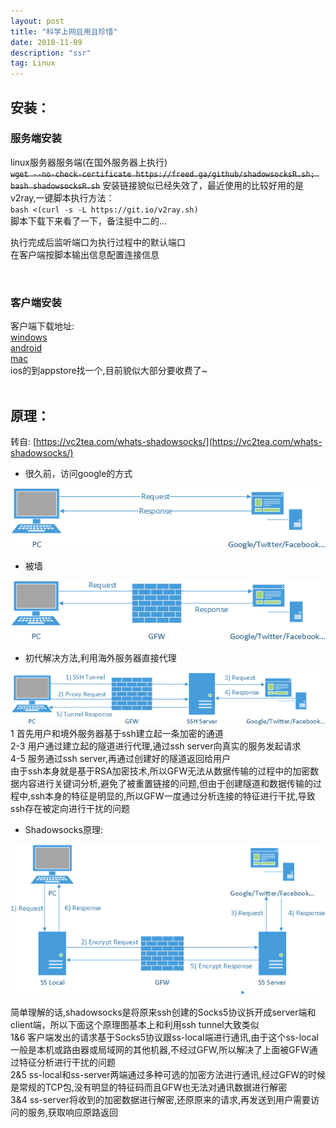 ```yaml
---
layout: post
title: "科学上网且用且珍惜"
date: 2018-11-09  
description: "ssr"
tag: Linux  
---  
```


## 安装：

### 服务端安装

linux服务器服务端(在国外服务器上执行)  
<del>`wget --no-check-certificate https://freed.ga/github/shadowsocksR.sh; bash shadowsocksR.sh`</del>
安装链接貌似已经失效了，最近使用的比较好用的是v2ray,一键脚本执行方法：  
`bash <(curl -s -L https://git.io/v2ray.sh)`  
脚本下载下来看了一下，备注挺中二的...  

执行完成后监听端口为执行过程中的默认端口  
在客户端按脚本输出信息配置连接信息  

<br>

### 客户端安装

客户端下载地址:  
[windows](href="https://freed.ga/ShadowSocksR/ShadowsocksR-4.7.0.zip")  
[android](https://freed.ga/ShadowSocksR/shadowsocksr-release.apk)  
[mac](https://freed.ga/ShadowSocksR/macOS%20Sierra%2010.10.x.zip)  
ios的到appstore找一个,目前貌似大部分要收费了~  
<br>

## 原理：

转自: [https://vc2tea.com/whats-shadowsocks/](https://vc2tea.com/whats-shadowsocks/)  

- 很久前，访问google的方式  

![](/images/posts/netcont/1.png)  

- 被墙  

![](/images/posts/netcont/2.png)  

- 初代解决方法,利用海外服务器直接代理

![](/images/posts/netcont/3.png)  
1 首先用户和境外服务器基于ssh建立起一条加密的通道  
2-3 用户通过建立起的隧道进行代理,通过ssh server向真实的服务发起请求  
4-5 服务通过ssh server,再通过创建好的隧道返回给用户  
由于ssh本身就是基于RSA加密技术,所以GFW无法从数据传输的过程中的加密数据内容进行关键词分析,避免了被重置链接的问题,但由于创建隧道和数据传输的过程中,ssh本身的特征是明显的,所以GFW一度通过分析连接的特征进行干扰,导致ssh存在被定向进行干扰的问题

- Shadowsocks原理:  

![](/images/posts/netcont/4.png)  

简单理解的话,shadowsocks是将原来ssh创建的Socks5协议拆开成server端和client端，所以下面这个原理图基本上和利用ssh tunnel大致类似  
1&6 客户端发出的请求基于Socks5协议跟ss-local端进行通讯,由于这个ss-local一般是本机或路由器或局域网的其他机器,不经过GFW,所以解决了上面被GFW通过特征分析进行干扰的问题  
2&5 ss-local和ss-server两端通过多种可选的加密方法进行通讯,经过GFW的时候是常规的TCP包,没有明显的特征码而且GFW也无法对通讯数据进行解密  
3&4 ss-server将收到的加密数据进行解密,还原原来的请求,再发送到用户需要访问的服务,获取响应原路返回  
